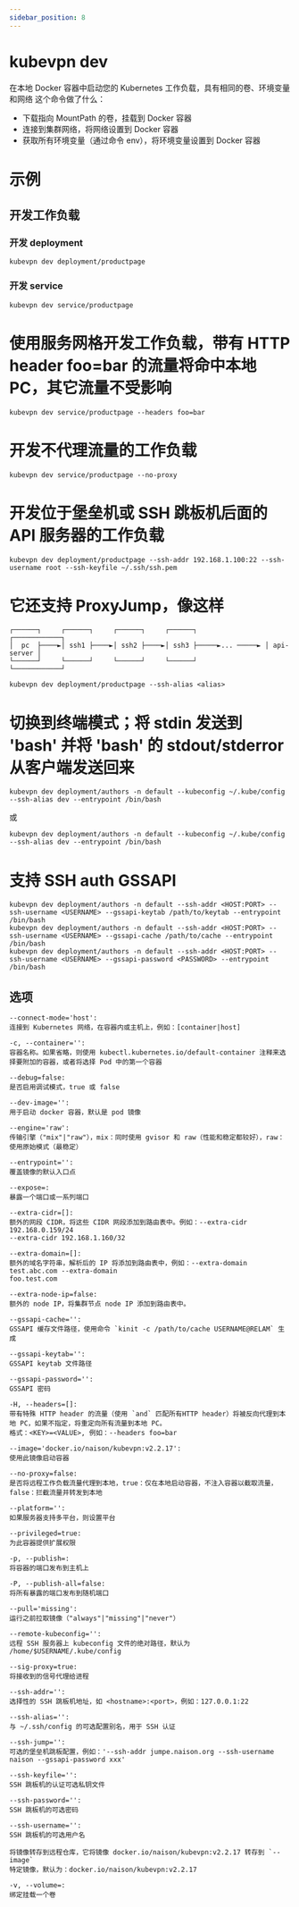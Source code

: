 ```yaml
---
sidebar_position: 8
---
```


# kubevpn dev

在本地 Docker 容器中启动您的 Kubernetes 工作负载，具有相同的卷、环境变量和网络
这个命令做了什么：

* 下载指向 MountPath 的卷，挂载到 Docker 容器
* 连接到集群网络，将网络设置到 Docker 容器
* 获取所有环境变量（通过命令 env），将环境变量设置到 Docker 容器

# 示例

## 开发工作负载

### 开发 deployment

```shell
kubevpn dev deployment/productpage
```

### 开发 service

```shell
kubevpn dev service/productpage
```

# 使用服务网格开发工作负载，带有 HTTP header foo=bar 的流量将命中本地 PC，其它流量不受影响

```shell
kubevpn dev service/productpage --headers foo=bar
```

# 开发不代理流量的工作负载

```shell
kubevpn dev service/productpage --no-proxy
```

# 开发位于堡垒机或 SSH 跳板机后面的 API 服务器的工作负载

```shell
kubevpn dev deployment/productpage --ssh-addr 192.168.1.100:22 --ssh-username root --ssh-keyfile ~/.ssh/ssh.pem
```

# 它还支持 ProxyJump，像这样

```text
┌──────┐     ┌──────┐     ┌──────┐     ┌──────┐                 ┌────────────┐
│  pc  ├────►│ ssh1 ├────►│ ssh2 ├────►│ ssh3 ├─────►... ─────► │ api-server │
└──────┘     └──────┘     └──────┘     └──────┘                 └────────────┘
```

```shell
kubevpn dev deployment/productpage --ssh-alias <alias>
```

# 切换到终端模式；将 stdin 发送到 'bash' 并将 'bash' 的 stdout/stderror 从客户端发送回来

```shell
kubevpn dev deployment/authors -n default --kubeconfig ~/.kube/config --ssh-alias dev --entrypoint /bin/bash
```

或

```shell
kubevpn dev deployment/authors -n default --kubeconfig ~/.kube/config --ssh-alias dev --entrypoint /bin/bash
```

# 支持 SSH auth GSSAPI

```shell
kubevpn dev deployment/authors -n default --ssh-addr <HOST:PORT> --ssh-username <USERNAME> --gssapi-keytab /path/to/keytab --entrypoint /bin/bash
kubevpn dev deployment/authors -n default --ssh-addr <HOST:PORT> --ssh-username <USERNAME> --gssapi-cache /path/to/cache --entrypoint /bin/bash
kubevpn dev deployment/authors -n default --ssh-addr <HOST:PORT> --ssh-username <USERNAME> --gssapi-password <PASSWORD> --entrypoint /bin/bash
```

## 选项

```text
--connect-mode='host':
连接到 Kubernetes 网络，在容器内或主机上，例如：[container|host]

-c, --container='':
容器名称。如果省略，则使用 kubectl.kubernetes.io/default-container 注释来选择要附加的容器，或者将选择 Pod 中的第一个容器

--debug=false:
是否启用调试模式，true 或 false

--dev-image='':
用于启动 docker 容器，默认是 pod 镜像

--engine='raw':
传输引擎（"mix"|"raw"），mix：同时使用 gvisor 和 raw（性能和稳定都较好），raw：使用原始模式（最稳定）

--entrypoint='':
覆盖镜像的默认入口点

--expose=:
暴露一个端口或一系列端口

--extra-cidr=[]:
额外的网段 CIDR，将这些 CIDR 网段添加到路由表中。例如：--extra-cidr 192.168.0.159/24
--extra-cidr 192.168.1.160/32

--extra-domain=[]:
额外的域名字符串，解析后的 IP 将添加到路由表中，例如：--extra-domain test.abc.com --extra-domain
foo.test.com

--extra-node-ip=false:
额外的 node IP，将集群节点 node IP 添加到路由表中。

--gssapi-cache='':
GSSAPI 缓存文件路径，使用命令 `kinit -c /path/to/cache USERNAME@RELAM` 生成

--gssapi-keytab='':
GSSAPI keytab 文件路径

--gssapi-password='':
GSSAPI 密码

-H, --headers=[]:
带有特殊 HTTP header 的流量（使用 `and` 匹配所有HTTP header）将被反向代理到本地 PC，如果不指定，将重定向所有流量到本地 PC。
格式：<KEY>=<VALUE>, 例如：--headers foo=bar

--image='docker.io/naison/kubevpn:v2.2.17':
使用此镜像启动容器

--no-proxy=false:
是否将远程工作负载流量代理到本地，true：仅在本地启动容器，不注入容器以截取流量，false：拦截流量并转发到本地

--platform='':
如果服务器支持多平台，则设置平台

--privileged=true:
为此容器提供扩展权限

-p, --publish=:
将容器的端口发布到主机上

-P, --publish-all=false:
将所有暴露的端口发布到随机端口

--pull='missing':
运行之前拉取镜像（"always"|"missing"|"never"）

--remote-kubeconfig='':
远程 SSH 服务器上 kubeconfig 文件的绝对路径，默认为 /home/$USERNAME/.kube/config

--sig-proxy=true:
将接收到的信号代理给进程

--ssh-addr='':
选择性的 SSH 跳板机地址，如 <hostname>:<port>，例如：127.0.0.1:22

--ssh-alias='':
与 ~/.ssh/config 的可选配置别名，用于 SSH 认证

--ssh-jump='':
可选的堡垒机跳板配置，例如：'--ssh-addr jumpe.naison.org --ssh-username naison --gssapi-password xxx'

--ssh-keyfile='':
SSH 跳板机的认证可选私钥文件

--ssh-password='':
SSH 跳板机的可选密码

--ssh-username='':
SSH 跳板机的可选用户名

将镜像转存到远程仓库，它将镜像 docker.io/naison/kubevpn:v2.2.17 转存到 `--image`
特定镜像，默认为：docker.io/naison/kubevpn:v2.2.17

-v, --volume=:
绑定挂载一个卷
```